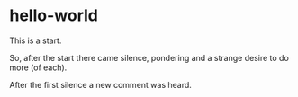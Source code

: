 # hello-world
This is a start.

So, after the start there came silence, pondering and a strange desire to do more (of each).

After the first silence a new comment was heard.



